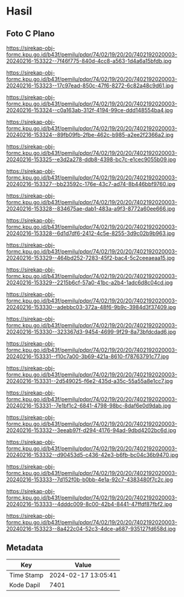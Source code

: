 # Hasil

## Foto C Plano

https://sirekap-obj-formc.kpu.go.id/b43f/pemilu/pdpr/74/02/19/20/20/7402192020003-20240216-153322--7f46f775-840d-4cc8-a563-1d4a6a15bfdb.jpg

https://sirekap-obj-formc.kpu.go.id/b43f/pemilu/pdpr/74/02/19/20/20/7402192020003-20240216-153323--17c97ead-850c-47f6-8272-6c82a48c9d61.jpg

https://sirekap-obj-formc.kpu.go.id/b43f/pemilu/pdpr/74/02/19/20/20/7402192020003-20240216-153324--c0a163ab-312f-4194-99ce-ddd148554ba4.jpg

https://sirekap-obj-formc.kpu.go.id/b43f/pemilu/pdpr/74/02/19/20/20/7402192020003-20240216-153324--89fb09fb-2fbe-462c-b985-a2ee2f2366a2.jpg

https://sirekap-obj-formc.kpu.go.id/b43f/pemilu/pdpr/74/02/19/20/20/7402192020003-20240216-153325--e3d2a278-ddb8-4398-bc7c-e1cec9055b09.jpg

https://sirekap-obj-formc.kpu.go.id/b43f/pemilu/pdpr/74/02/19/20/20/7402192020003-20240216-153327--bb23592c-176e-43c7-ad74-8b446bbf9760.jpg

https://sirekap-obj-formc.kpu.go.id/b43f/pemilu/pdpr/74/02/19/20/20/7402192020003-20240216-153328--834675ae-dab1-483a-a9f3-8772a60ee666.jpg

https://sirekap-obj-formc.kpu.go.id/b43f/pemilu/pdpr/74/02/19/20/20/7402192020003-20240216-153328--6d1d7df6-2412-4c5e-8255-3d9c02b9b963.jpg

https://sirekap-obj-formc.kpu.go.id/b43f/pemilu/pdpr/74/02/19/20/20/7402192020003-20240216-153329--464bd252-7283-45f2-bac4-5c2ceeaeaa15.jpg

https://sirekap-obj-formc.kpu.go.id/b43f/pemilu/pdpr/74/02/19/20/20/7402192020003-20240216-153329--2215b6cf-57a0-41bc-a2b4-1adc6d8c04cd.jpg

https://sirekap-obj-formc.kpu.go.id/b43f/pemilu/pdpr/74/02/19/20/20/7402192020003-20240216-153330--adebbc03-372a-48f6-9b9c-3984d3f37409.jpg

https://sirekap-obj-formc.kpu.go.id/b43f/pemilu/pdpr/74/02/19/20/20/7402192020003-20240216-153330--323367d3-9454-4699-9f29-8a73bfdcdad6.jpg

https://sirekap-obj-formc.kpu.go.id/b43f/pemilu/pdpr/74/02/19/20/20/7402192020003-20240216-153331--f10c7a00-3b69-421a-8610-f78763791c77.jpg

https://sirekap-obj-formc.kpu.go.id/b43f/pemilu/pdpr/74/02/19/20/20/7402192020003-20240216-153331--2d549025-f6e2-435d-a35c-55a55a8e1cc7.jpg

https://sirekap-obj-formc.kpu.go.id/b43f/pemilu/pdpr/74/02/19/20/20/7402192020003-20240216-153331--7e1bf1c2-6841-4798-98bc-8daf6e0d9dab.jpg

https://sirekap-obj-formc.kpu.go.id/b43f/pemilu/pdpr/74/02/19/20/20/7402192020003-20240216-153332--3eeab97f-d294-4176-94ad-9dbd4202bc6d.jpg

https://sirekap-obj-formc.kpu.go.id/b43f/pemilu/pdpr/74/02/19/20/20/7402192020003-20240216-153332--d90453d5-c436-42e3-b6fb-bc04c36b9470.jpg

https://sirekap-obj-formc.kpu.go.id/b43f/pemilu/pdpr/74/02/19/20/20/7402192020003-20240216-153333--7d152f0b-b0bb-4e1a-92c7-4383480f7c2c.jpg

https://sirekap-obj-formc.kpu.go.id/b43f/pemilu/pdpr/74/02/19/20/20/7402192020003-20240216-153333--4dddc009-8c00-42b4-8441-47ffdf87fbf2.jpg

https://sirekap-obj-formc.kpu.go.id/b43f/pemilu/pdpr/74/02/19/20/20/7402192020003-20240216-153323--8a422c04-52c3-4dce-a687-935127fd658d.jpg


## Metadata

| Key        | Value               |
| ---------- | ------------------- |
| Time Stamp | 2024-02-17 13:05:41 |
| Kode Dapil | 7401                |



